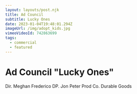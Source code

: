 ```yaml
---
layout: layouts/post.njk
title: Ad Council
subtitle: Lucky Ones
date: 2023-01-04T19:48:01.294Z
imageUrl: /img/adopt_kids.jpg
vimeoVideoId: 742863699
tags:
  - commercial
  - featured
---
```

# Ad Council "Lucky Ones"

Dir. Meghan Frederico
DP. Jon Peter
Prod Co. Durable Goods